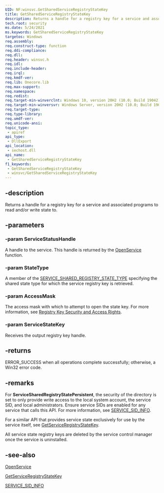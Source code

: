 ```yaml
---
UID: NF:winsvc.GetSharedServiceRegistryStateKey
title: GetSharedServiceRegistryStateKey
description: Returns a handle for a registry key for a service and associated programs to read and/or write state to.
tech.root: security
ms.date: 5/24/2021
ms.keywords: GetSharedServiceRegistryStateKey
targetos: Windows
req.assembly: 
req.construct-type: function
req.ddi-compliance: 
req.dll: 
req.header: winsvc.h
req.idl: 
req.include-header: 
req.irql: 
req.kmdf-ver: 
req.lib: Onecore.lib
req.max-support: 
req.namespace: 
req.redist: 
req.target-min-winverclnt: Windows 10, version 20H2 (10.0; Build 19042)
req.target-min-winversvr: Windows Server, version 20H2 (10.0; Build 19042)
req.target-type: 
req.type-library: 
req.umdf-ver: 
req.unicode-ansi: 
topic_type:
 - apiref
api_type:
 - DllExport
api_location:
 - sechost.dll
api_name:
 - GetSharedServiceRegistryStateKey
f1_keywords:
 - GetSharedServiceRegistryStateKey
 - winsvc/GetSharedServiceRegistryStateKey
---
```


## -description

Returns a handle for a registry key for a service and associated programs to read and/or write state to.

## -parameters

### -param ServiceStatusHandle

A handle to the service. This handle is returned by the [OpenService](./nf-winsvc-openservicea.md) function.

### -param StateType

A member of the [SERVICE_SHARED_REGISTRY_STATE_TYPE](./ne-winsvc-service_shared_registry_state_type.md) specifying the shared state type for which the service registry key is retrieved.

### -param AccessMask

The access mask with which to attempt to open the state key. For more information, see 
<a href="/windows/desktop/SysInfo/registry-key-security-and-access-rights">Registry Key Security and Access Rights</a>.

### -param ServiceStateKey

Receives the output registry key handle.

## -returns

ERROR_SUCCESS when all operations complete successfully; otherwise, a Win32 error code.

## -remarks

For **ServiceSharedRegistryStatePersistent**, the security of the directory is set to only provide write access to the local system account, the service SID, and local administrators. Ensure service SIDs are enabled for any service that calls this API. For more information, see [SERVICE_SID_INFO](./ns-winsvc-service_sid_info.md).

For a similar API that provides service state exclusively for use by the service itself, see [GetServiceRegistryStateKey](nf-winsvc-getserviceregistrystatekey.md).

All service state registry keys are deleted by the service control manager once the service is uninstalled.

## -see-also

[OpenService](./nf-winsvc-openservicea.md)

[GetServiceRegistryStateKey](./nf-winsvc-getserviceregistrystatekey.md)

[SERVICE_SID_INFO](./ns-winsvc-service_sid_info.md)
